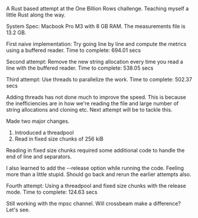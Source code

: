 A Rust based attempt at the One Billion Rows challenge. Teaching myself a little Rust along the way.

System Spec: Macbook Pro M3 with 8 GB RAM. The measurements file is 13.2 GB.

First naive implementation: Try going line by line and compute the metrics using a buffered reader. Time to complete: 694.01 secs

Second attempt: Remove the new string allocation every time you read a line with the buffered reader. Time to complete: 538.05 secs

Third attempt: Use threads to parallelize the work. Time to complete: 502.37 secs

Adding threads has not done much to improve the speed.
This is because the inefficiencies are in how we're reading the file and large number of string allocations and cloning etc.
Next attempt will be to tackle this.

Made two major changes.

1. Introduced a threadpool
2. Read in fixed size chunks of 256 kiB

Reading in fixed size chunks required some additional code to handle the end of line and separators.

I also learned to add the --release option while running the code. Feeling more than a little stupid. Should go back and rerun the earlier attempts also.

Fourth attempt: Using a threadpool and fixed size chunks with the release mode. Time to complete: 124.63 secs

Still working with the mpsc channel. Will crossbeam make a difference? Let's see.